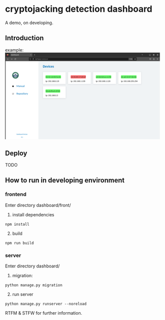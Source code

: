 # cryptojacking detection dashboard

A demo, on developing.

## Introduction

example:
![](./docs/front.png)

## Deploy

TODO

## How to run in developing environment

### frontend

Enter directory dashboard/front/

1. install dependencies
```shell
npm install
```

2. build
```shell
npm run build
```

### server

Enter directory dashboard/

1. migration:
```shell
python manage.py migration
```

2. run server
```shell
python manage.py runserver --noreload
```

RTFM & STFW for further information.
